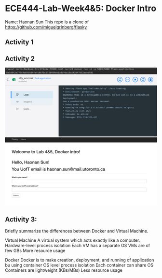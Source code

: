 # ECE444-Lab-Week4&5: Docker Intro
Name: Haonan Sun
This repo is a clone of
https://github.com/miguelgrinberg/flasky

## Activity 1
## Activity 2

![alt text](https://github.com/Haonan12/ECE444-F2020-Lab3/blob/master/Activity2-1.png)
![alt text](https://github.com/Haonan12/ECE444-F2020-Lab3/blob/master/Activity2-2.png)
![alt text](https://github.com/Haonan12/ECE444-F2020-Lab3/blob/master/Activity2-3.png)


## Activity 3: 

Briefly summarize the differences between Docker and Virtual Machine.

Virtual Machine
A virtual system which acts exactly like a computer.
Hardware-level process isolation
Each VM has a separate OS
VMs are of few GBs
More resource usage

Docker
Docker is to make creation, deployment, and running of application bu using container
OS level process isolation
Each container can share OS
Containers are lightweight (KBs/MBs)
Less resource usage
